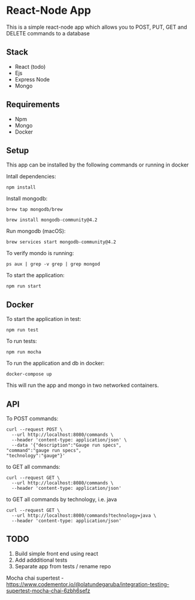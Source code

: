 # React-Node App

This is a simple react-node app which allows you to POST, PUT, GET and DELETE commands to a database

## Stack
- React (todo)
- Ejs
- Express Node
- Mongo

## Requirements
- Npm
- Mongo
- Docker

## Setup

This app can be installed by the following commands or running in docker

Intall dependencies:

`npm install`

Install mongodb:

`brew tap mongodb/brew`

`brew install mongodb-community@4.2`

Run mongodb (macOS):

`brew services start mongodb-community@4.2`

To verify mondo is running:

`ps aux | grep -v grep | grep mongod`

To start the application: 

`npm run start`

## Docker

To start the application in test:

`npm run test`

To run tests:

`npm run mocha`

To run the application and db in docker:

`docker-compose up`

This will run the app and mongo in two networked containers.

## API

To POST commands:

```
curl --request POST \
  --url http://localhost:8080/commands \
  --header 'content-type: application/json' \
  --data '{"description":"Gauge run specs",
"command":"gauge run specs",
"technology":"gauge"}'
```

to GET all commands:
```
curl --request GET \
  --url http://localhost:8080/commands \
  --header 'content-type: application/json'
```

to GET all commands by technology, i.e. java
```
curl --request GET \
  --url http://localhost:8080/commands?technology=java \
  --header 'content-type: application/json'
```

## TODO
1. Build simple front end using react
2. Add addditional tests
3. Separate app from tests / rename repo

Mocha chai supertest - https://www.codementor.io/@olatundegaruba/integration-testing-supertest-mocha-chai-6zbh6sefz